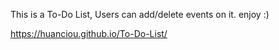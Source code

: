 This is a To-Do List, Users can add/delete events on it. enjoy :)

https://huanciou.github.io/To-Do-List/


